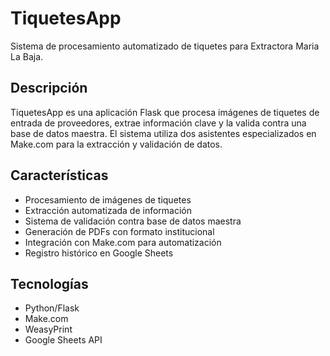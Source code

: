 # TiquetesApp

Sistema de procesamiento automatizado de tiquetes para Extractora Maria La Baja.

## Descripción

TiquetesApp es una aplicación Flask que procesa imágenes de tiquetes de entrada de proveedores, extrae información clave y la valida contra una base de datos maestra. El sistema utiliza dos asistentes especializados en Make.com para la extracción y validación de datos.

## Características

- Procesamiento de imágenes de tiquetes
- Extracción automatizada de información
- Sistema de validación contra base de datos maestra
- Generación de PDFs con formato institucional
- Integración con Make.com para automatización
- Registro histórico en Google Sheets

## Tecnologías

- Python/Flask
- Make.com
- WeasyPrint
- Google Sheets API